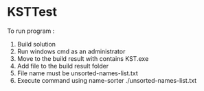 # KSTTest

To run program :
1. Build solution
2. Run windows cmd as an administrator
3. Move to the build result with contains KST.exe
4. Add file to the build result folder
5. File name must be unsorted-names-list.txt
4. Execute command using name-sorter ./unsorted-names-list.txt
